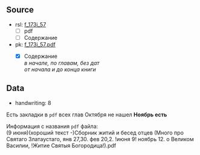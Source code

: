 ## Source

* rsl: [f_173i_57][rsl]
  - [ ] pdf
  - [ ] Содержание
* pk: [f_173i_57.pdf][pk]
    - [x] Содержание  
      *в начале, по главам, без дат*  
      *от начала и до конца книги*


## Data

* handwriting: 8


Есть закладки в `pdf` всех глав
Октября не нашел 
**Ноябрь есть**


Информация с названия `pdf` файла:    
(9 июня)(хороший текст -)Сборник житий и бесед отцев 
(Много про Святаго Златаустаго, янв 27,30. фев 20,2. !июня 9! ноябрь 12. о Великом Василии, !Житие Святыя Богородица!).pdf


[rsl]: https://lib-fond.ru/lib-rgb/173-i/f-173i-57/

[pk]: ../../../../../../pravoslavie/lives_saints/f_173i_57.pdf